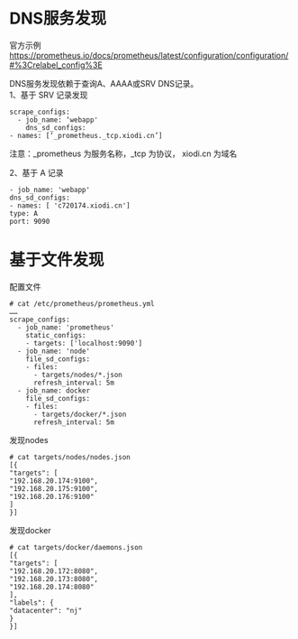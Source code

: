 DNS服务发现
===========
官方示例  
https://prometheus.io/docs/prometheus/latest/configuration/configuration/#%3Crelabel_config%3E  

DNS服务发现依赖于查询A、AAAA或SRV DNS记录。  
1、基于 SRV 记录发现  
```
scrape_configs:
  - job_name: ‘webapp'
    dns_sd_configs:
- names: [‘_prometheus._tcp.xiodi.cn’]
```  
注意：_prometheus 为服务名称，_tcp 为协议， xiodi.cn 为域名  

2、基于 A 记录  
```
- job_name: 'webapp'
dns_sd_configs:
- names: [ 'c720174.xiodi.cn']
type: A
port: 9090
```  



基于文件发现
===========  
配置文件  
```
# cat /etc/prometheus/prometheus.yml
……
scrape_configs:
  - job_name: 'prometheus'
    static_configs:
    - targets: ['localhost:9090']
  - job_name: 'node'
    file_sd_configs:
    - files:
      - targets/nodes/*.json
      refresh_interval: 5m
  - job_name: docker
    file_sd_configs:
    - files:
      - targets/docker/*.json
      refresh_interval: 5m
```  

发现nodes  
```
# cat targets/nodes/nodes.json
[{
"targets": [
"192.168.20.174:9100",
"192.168.20.175:9100",
"192.168.20.176:9100"
]
}]
```  
发现docker  
```
# cat targets/docker/daemons.json
[{
"targets": [
"192.168.20.172:8080",
"192.168.20.173:8080",
"192.168.20.174:8080"
],
"labels": {
"datacenter": "nj"
}
}]
```  
